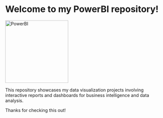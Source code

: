 # Welcome to my PowerBI repository!

<img src="https://upload.wikimedia.org/wikipedia/commons/c/c9/Power_bi_logo_black.svg" alt="PowerBI" width="200"/>

This repository showcases my data visualization projects involving interactive reports and dashboards for business intelligence and data analysis.

Thanks for checking this out!
